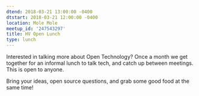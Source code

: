 ```yaml
---
dtend: 2018-03-21 13:00:00 -0400
dtstart: 2018-03-21 12:00:00 -0400
location: Mole Mole
meetup_id: '247543297'
title: HV Open Lunch
type: lunch
---
```


Interested in talking more about Open Technology? Once a month we get
together for an informal lunch to talk tech, and catch up between
meetings. This is open to anyone.

Bring your ideas, open source questions, and grab some good food at
the same time!
